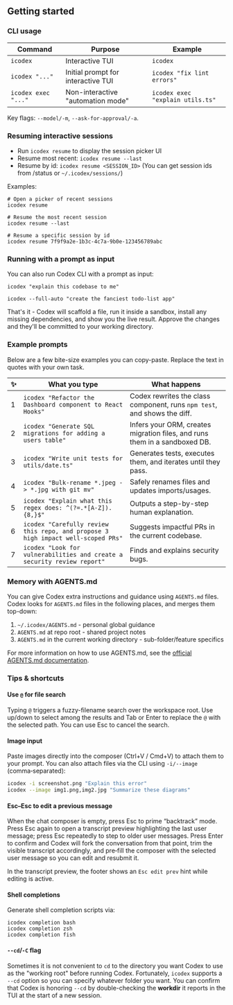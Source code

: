 ## Getting started

### CLI usage

| Command            | Purpose                            | Example                         |
| ------------------ | ---------------------------------- | ------------------------------- |
| `icodex`            | Interactive TUI                    | `icodex`                         |
| `icodex "..."`      | Initial prompt for interactive TUI | `icodex "fix lint errors"`       |
| `icodex exec "..."` | Non-interactive "automation mode"  | `icodex exec "explain utils.ts"` |

Key flags: `--model/-m`, `--ask-for-approval/-a`.

### Resuming interactive sessions

- Run `icodex resume` to display the session picker UI
- Resume most recent: `icodex resume --last`
- Resume by id: `icodex resume <SESSION_ID>` (You can get session ids from /status or `~/.icodex/sessions/`)

Examples:

```shell
# Open a picker of recent sessions
icodex resume

# Resume the most recent session
icodex resume --last

# Resume a specific session by id
icodex resume 7f9f9a2e-1b3c-4c7a-9b0e-123456789abc
```

### Running with a prompt as input

You can also run Codex CLI with a prompt as input:

```shell
icodex "explain this codebase to me"
```

```shell
icodex --full-auto "create the fanciest todo-list app"
```

That's it - Codex will scaffold a file, run it inside a sandbox, install any
missing dependencies, and show you the live result. Approve the changes and
they'll be committed to your working directory.

### Example prompts

Below are a few bite-size examples you can copy-paste. Replace the text in quotes with your own task.

| ✨  | What you type                                                                   | What happens                                                               |
| --- | ------------------------------------------------------------------------------- | -------------------------------------------------------------------------- |
| 1   | `icodex "Refactor the Dashboard component to React Hooks"`                       | Codex rewrites the class component, runs `npm test`, and shows the diff.   |
| 2   | `icodex "Generate SQL migrations for adding a users table"`                      | Infers your ORM, creates migration files, and runs them in a sandboxed DB. |
| 3   | `icodex "Write unit tests for utils/date.ts"`                                    | Generates tests, executes them, and iterates until they pass.              |
| 4   | `icodex "Bulk-rename *.jpeg -> *.jpg with git mv"`                               | Safely renames files and updates imports/usages.                           |
| 5   | `icodex "Explain what this regex does: ^(?=.*[A-Z]).{8,}$"`                      | Outputs a step-by-step human explanation.                                  |
| 6   | `icodex "Carefully review this repo, and propose 3 high impact well-scoped PRs"` | Suggests impactful PRs in the current codebase.                            |
| 7   | `icodex "Look for vulnerabilities and create a security review report"`          | Finds and explains security bugs.                                          |

### Memory with AGENTS.md

You can give Codex extra instructions and guidance using `AGENTS.md` files. Codex looks for `AGENTS.md` files in the following places, and merges them top-down:

1. `~/.icodex/AGENTS.md` - personal global guidance
2. `AGENTS.md` at repo root - shared project notes
3. `AGENTS.md` in the current working directory - sub-folder/feature specifics

For more information on how to use AGENTS.md, see the [official AGENTS.md documentation](https://agents.md/).

### Tips & shortcuts

#### Use `@` for file search

Typing `@` triggers a fuzzy-filename search over the workspace root. Use up/down to select among the results and Tab or Enter to replace the `@` with the selected path. You can use Esc to cancel the search.

#### Image input

Paste images directly into the composer (Ctrl+V / Cmd+V) to attach them to your prompt. You can also attach files via the CLI using `-i/--image` (comma‑separated):

```bash
icodex -i screenshot.png "Explain this error"
icodex --image img1.png,img2.jpg "Summarize these diagrams"
```

#### Esc–Esc to edit a previous message

When the chat composer is empty, press Esc to prime “backtrack” mode. Press Esc again to open a transcript preview highlighting the last user message; press Esc repeatedly to step to older user messages. Press Enter to confirm and Codex will fork the conversation from that point, trim the visible transcript accordingly, and pre‑fill the composer with the selected user message so you can edit and resubmit it.

In the transcript preview, the footer shows an `Esc edit prev` hint while editing is active.

#### Shell completions

Generate shell completion scripts via:

```shell
icodex completion bash
icodex completion zsh
icodex completion fish
```

#### `--cd`/`-C` flag

Sometimes it is not convenient to `cd` to the directory you want Codex to use as the "working root" before running Codex. Fortunately, `icodex` supports a `--cd` option so you can specify whatever folder you want. You can confirm that Codex is honoring `--cd` by double-checking the **workdir** it reports in the TUI at the start of a new session.

